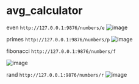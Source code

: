 # avg_calculator

even
``` http://127.0.0.1:9876/numbers/e ```
![image](https://github.com/pavanuppu54/2100030563/assets/110449636/5cb82b85-343a-4914-96a5-3e8103f01813)

primes
``` http://127.0.0.1:9876/numbers/p ```
![image](https://github.com/pavanuppu54/2100030563/assets/110449636/9b295ffb-7237-4eac-9c6a-156d6f9fd13f)

fibonacci
``` http://127.0.0.1:9876/numbers/f ```

![image](https://github.com/pavanuppu54/2100030563/assets/110449636/f0f32247-bda1-4a84-a00b-48dd4009a194)

rand
``` http://127.0.0.1:9876/numbers/r ```
![image](https://github.com/pavanuppu54/2100030563/assets/110449636/1aa10815-9e09-4ec3-bf5c-f2ff97db6b08)
